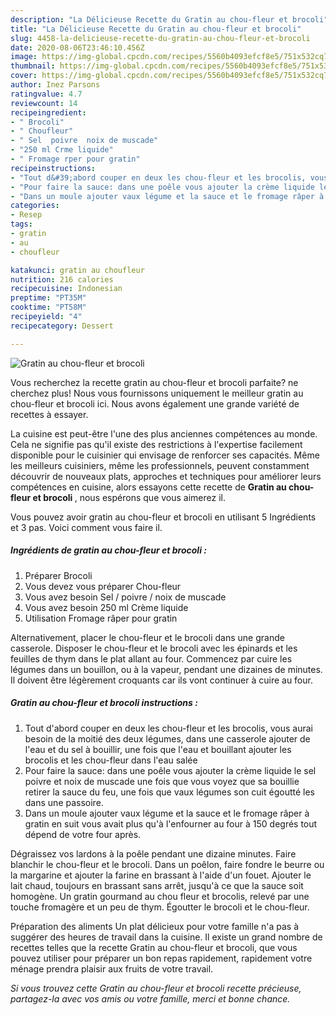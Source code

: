 ```yaml
---
description: "La Délicieuse Recette du Gratin au chou-fleur et brocoli"
title: "La Délicieuse Recette du Gratin au chou-fleur et brocoli"
slug: 4458-la-delicieuse-recette-du-gratin-au-chou-fleur-et-brocoli
date: 2020-08-06T23:46:10.456Z
image: https://img-global.cpcdn.com/recipes/5560b4093efcf8e5/751x532cq70/gratin-au-chou-fleur-et-brocoli-photo-principale-de-la-recette.jpg
thumbnail: https://img-global.cpcdn.com/recipes/5560b4093efcf8e5/751x532cq70/gratin-au-chou-fleur-et-brocoli-photo-principale-de-la-recette.jpg
cover: https://img-global.cpcdn.com/recipes/5560b4093efcf8e5/751x532cq70/gratin-au-chou-fleur-et-brocoli-photo-principale-de-la-recette.jpg
author: Inez Parsons
ratingvalue: 4.7
reviewcount: 14
recipeingredient:
- " Brocoli"
- " Choufleur"
- " Sel  poivre  noix de muscade"
- "250 ml Crme liquide"
- " Fromage rper pour gratin"
recipeinstructions:
- "Tout d&#39;abord couper en deux les chou-fleur et les brocolis, vous aurai besoin de la moitié des deux légumes, dans une casserole ajouter de l&#39;eau et du sel à bouillir, une fois que l&#39;eau et bouillant ajouter les brocolis et les chou-fleur dans l&#39;eau salée"
- "Pour faire la sauce: dans une poêle vous ajouter la crème liquide le sel poivre et noix de muscade une fois que vous voyez que sa bouillie retirer la sauce du feu, une fois que vaux légumes son cuit égoutté les dans une passoire."
- "Dans un moule ajouter vaux légume et la sauce et le fromage râper à gratin en suit vous avait plus qu&#39;à l&#39;enfourner au four à 150 degrés tout dépend de votre four après."
categories:
- Resep
tags:
- gratin
- au
- choufleur

katakunci: gratin au choufleur 
nutrition: 216 calories
recipecuisine: Indonesian
preptime: "PT35M"
cooktime: "PT58M"
recipeyield: "4"
recipecategory: Dessert

---
```



![Gratin au chou-fleur et brocoli](https://img-global.cpcdn.com/recipes/5560b4093efcf8e5/751x532cq70/gratin-au-chou-fleur-et-brocoli-photo-principale-de-la-recette.jpg)

Vous recherchez la recette gratin au chou-fleur et brocoli parfaite? ne cherchez plus! Nous vous fournissons uniquement le meilleur gratin au chou-fleur et brocoli ici. Nous avons également une grande variété de recettes à essayer.

La cuisine est peut-être l'une des plus anciennes compétences au monde. Cela ne signifie pas qu'il existe des restrictions à l'expertise facilement disponible pour le cuisinier qui envisage de renforcer ses capacités. Même les meilleurs cuisiniers, même les professionnels, peuvent constamment découvrir de nouveaux plats, approches et techniques pour améliorer leurs compétences en cuisine, alors essayons cette recette de <strong> Gratin au chou-fleur et brocoli </strong>, nous espérons que vous aimerez il.

<!--inarticleads1-->

Vous pouvez avoir gratin au chou-fleur et brocoli en utilisant 5 Ingrédients et 3 pas. Voici comment vous faire il.

##### Ingrédients de gratin au chou-fleur et brocoli :

1. Préparer  Brocoli
1. Vous devez vous préparer  Chou-fleur
1. Vous avez besoin  Sel / poivre / noix de muscade
1. Vous avez besoin 250 ml Crème liquide
1. Utilisation  Fromage râper pour gratin


Alternativement, placer le chou-fleur et le brocoli dans une grande casserole. Disposer le chou-fleur et le brocoli avec les épinards et les feuilles de thym dans le plat allant au four. Commencez par cuire les légumes dans un bouillon, ou à la vapeur, pendant une dizaines de minutes. Il doivent être légèrement croquants car ils vont continuer à cuire au four. 

<!--inarticleads2-->

##### Gratin au chou-fleur et brocoli instructions :

1. Tout d&#39;abord couper en deux les chou-fleur et les brocolis, vous aurai besoin de la moitié des deux légumes, dans une casserole ajouter de l&#39;eau et du sel à bouillir, une fois que l&#39;eau et bouillant ajouter les brocolis et les chou-fleur dans l&#39;eau salée
1. Pour faire la sauce: dans une poêle vous ajouter la crème liquide le sel poivre et noix de muscade une fois que vous voyez que sa bouillie retirer la sauce du feu, une fois que vaux légumes son cuit égoutté les dans une passoire.
1. Dans un moule ajouter vaux légume et la sauce et le fromage râper à gratin en suit vous avait plus qu&#39;à l&#39;enfourner au four à 150 degrés tout dépend de votre four après.


Dégraissez vos lardons à la poêle pendant une dizaine minutes. Faire blanchir le chou-fleur et le brocoli. Dans un poêlon, faire fondre le beurre ou la margarine et ajouter la farine en brassant à l&#39;aide d&#39;un fouet. Ajouter le lait chaud, toujours en brassant sans arrêt, jusqu&#39;à ce que la sauce soit homogène. Un gratin gourmand au chou fleur et brocolis, relevé par une touche fromagère et un peu de thym. Égoutter le brocoli et le chou-fleur. 

<!--inarticleads1-->

<p>
Préparation des aliments Un plat délicieux pour votre famille n'a pas à suggérer des heures de travail dans la cuisine. Il existe un grand nombre de recettes telles que la recette Gratin au chou-fleur et brocoli, que vous pouvez utiliser pour préparer un bon repas rapidement, rapidement votre ménage prendra plaisir aux fruits de votre travail.
</p>

<p>
<i>Si vous trouvez cette Gratin au chou-fleur et brocoli recette précieuse, partagez-la avec vos amis ou votre famille, merci et bonne chance.</i>
</p>
